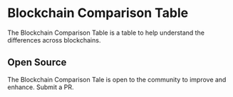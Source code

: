 # Blockchain Comparison Table

The Blockchain Comparison Table is a table to help understand the differences across blockchains.

## Open Source

The Blockchain Comparison Tale is open to the community to improve and enhance.  Submit a PR.

